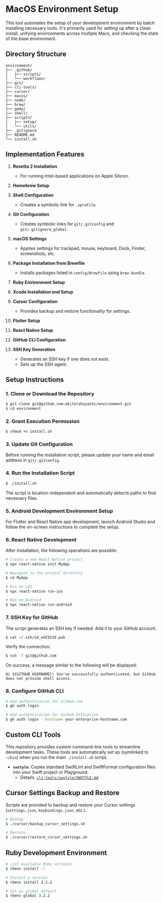 # MacOS Environment Setup

This tool automates the setup of your development environment by batch installing necessary tools. It's primarily used for setting up after a clean install, unifying environments across multiple Macs, and checking the state of the base environment.

## Directory Structure

```
environment/
├── .github/
│   ├── scripts/
│   └── workflows/
├── git/
├── cli-tools/
├── cursor/
├── macos/
├── node/
├── brew/
├── gems/
├── shell/
├── scripts/
│   ├── setup/
│   └── utils/
├── .gitignore
├── README.md
└── install.sh
```

## Implementation Features

1.  **Rosetta 2 Installation**
    -   For running Intel-based applications on Apple Silicon.

2.  **Homebrew Setup**

3.  **Shell Configuration**
    -   Creates a symbolic link for `.zprofile`.

4.  **Git Configuration**
    -   Creates symbolic links for `git/.gitconfig` and `git/.gitignore_global`.

5.  **macOS Settings**
    -   Applies settings for trackpad, mouse, keyboard, Dock, Finder, screenshots, etc.

6.  **Package Installation from Brewfile**
    -   Installs packages listed in `config/Brewfile` using `brew bundle`.

7.  **Ruby Environment Setup**

8.  **Xcode Installation and Setup**

9.  **Cursor Configuration**
    -   Provides backup and restore functionality for settings.

10. **Flutter Setup**

11. **React Native Setup**

12. **GitHub CLI Configuration**

13. **SSH Key Generation**
    -   Generates an SSH key if one does not exist.
    -   Sets up the SSH agent.

## Setup Instructions

### 1. Clone or Download the Repository

```sh
$ git clone git@github.com:akitorahayashi/environment.git
$ cd environment
```

### 2. Grant Execution Permission

```sh
$ chmod +x install.sh
```

### 3. Update Git Configuration

Before running the installation script, please update your name and email address in `git/.gitconfig`.

### 4. Run the Installation Script

```sh
$ ./install.sh
```

The script is location-independent and automatically detects paths to find necessary files.

### 5. Android Development Environment Setup

For Flutter and React Native app development, launch Android Studio and follow the on-screen instructions to complete the setup.

### 6. React Native Development

After installation, the following operations are possible:

```sh
# Create a new React Native project
$ npx react-native init MyApp

# Navigate to the project directory
$ cd MyApp

# Run on iOS
$ npx react-native run-ios

# Run on Android
$ npx react-native run-android
```

### 7. SSH Key for GitHub

The script generates an SSH key if needed. Add it to your GitHub account.

```sh
$ cat ~/.ssh/id_ed25519.pub
```

Verify the connection:

```sh
$ ssh -T git@github.com
```

On success, a message similar to the following will be displayed:

```
Hi ${GITHUB_USERNAME}! You've successfully authenticated, but GitHub does not provide shell access.
```

### 8. Configure GitHub CLI

```sh
# Add authentication for GitHub.com
$ gh auth login

# Add authentication for GitHub Enterprise
$ gh auth login --hostname your-enterprise-hostname.com
```

## Custom CLI Tools

This repository provides custom command-line tools to streamline development tasks. These tools are automatically set up (symlinked to `~/bin`) when you run the main `./install.sh` script.

*   **`swstyle`**: Copies standard SwiftLint and SwiftFormat configuration files into your Swift project or Playground.
    *   Details: [`cli-tools/swstyle/SWSTYLE.md`](./cli-tools/swstyle/SWSTYLE.md)

## Cursor Settings Backup and Restore

Scripts are provided to backup and restore your Cursor settings (`settings.json`, `keybindings.json`, etc.).

```bash
# Backup
$ ./cursor/backup_cursor_settings.sh

# Restore
$ ./cursor/restore_cursor_settings.sh
```

## Ruby Development Environment

```bash
# List available Ruby versions
$ rbenv install -l

# Install a version
$ rbenv install 3.2.2

# Set as global default
$ rbenv global 3.2.2
``` 